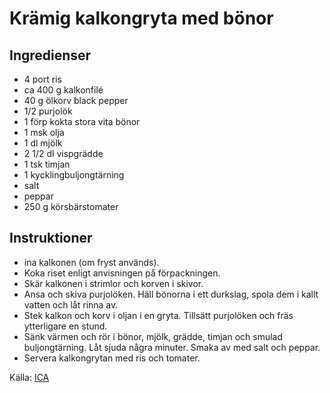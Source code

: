 # Krämig kalkongryta med bönor

## Ingredienser

* 4 port ris
* ca 400 g kalkonfilé
* 40 g ölkorv black pepper
* 1/2 purjolök
* 1 förp kokta stora vita bönor
* 1 msk olja
* 1 dl mjölk
* 2 1/2 dl vispgrädde
* 1 tsk timjan
* 1 kycklingbuljongtärning
* salt
* peppar
* 250 g körsbärstomater

## Instruktioner

* ina kalkonen (om fryst används).
* Koka riset enligt anvisningen på förpackningen.
* Skär kalkonen i strimlor och korven i skivor.
* Ansa och skiva purjolöken. Häll bönorna i ett durkslag, spola dem i kallt vatten och låt rinna av.
* Stek kalkon och korv i oljan i en gryta. Tillsätt purjolöken och fräs ytterligare en stund.
* Sänk värmen och rör i bönor, mjölk, grädde, timjan och smulad buljongtärning. Låt sjuda några minuter. Smaka av med salt och peppar.
* Servera kalkongrytan med ris och tomater.

 Källa: [ICA](https://www.ica.se/recept/kramig-kalkongryta-med-bonor-723690)